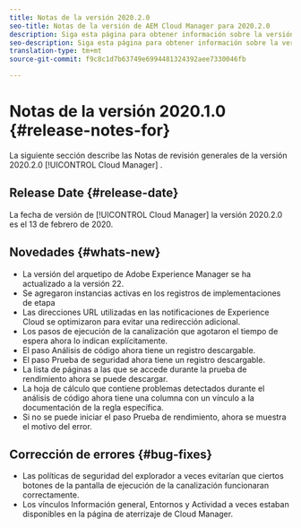 ```yaml
---
title: Notas de la versión 2020.2.0
seo-title: Notas de la versión de AEM Cloud Manager para 2020.2.0
description: Siga esta página para obtener información sobre la versión 2020.2.0 de Cloud Manager
seo-description: Siga esta página para obtener información sobre la versión 2020.2.0 de AEM Cloud Manager
translation-type: tm+mt
source-git-commit: f9c8c1d7b63749e6994481324392aee7330046fb

---
```


# Notas de la versión 2020.1.0 {#release-notes-for}

La siguiente sección describe las Notas de revisión generales de la versión 2020.2.0 [!UICONTROL Cloud Manager] .

## Release Date {#release-date}

La fecha de versión de [!UICONTROL Cloud Manager] la versión 2020.2.0 es el 13 de febrero de 2020.

## Novedades {#whats-new}

* La versión del arquetipo de Adobe Experience Manager se ha actualizado a la versión 22.
* Se agregaron instancias activas en los registros de implementaciones de etapa
* Las direcciones URL utilizadas en las notificaciones de Experience Cloud se optimizaron para evitar una redirección adicional.
* Los pasos de ejecución de la canalización que agotaron el tiempo de espera ahora lo indican explícitamente.
* El paso Análisis de código ahora tiene un registro descargable.
* El paso Prueba de seguridad ahora tiene un registro descargable.
* La lista de páginas a las que se accede durante la prueba de rendimiento ahora se puede descargar.
* La hoja de cálculo que contiene problemas detectados durante el análisis de código ahora tiene una columna con un vínculo a la documentación de la regla específica.
* Si no se puede iniciar el paso Prueba de rendimiento, ahora se muestra el motivo del error.

## Corrección de errores {#bug-fixes}

* Las políticas de seguridad del explorador a veces evitarían que ciertos botones de la pantalla de ejecución de la canalización funcionaran correctamente.
* Los vínculos Información general, Entornos y Actividad a veces estaban disponibles en la página de aterrizaje de Cloud Manager.
